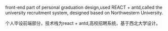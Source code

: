 front-end part of personal graduation design,used REACT + antd,called the university recruitment system, designed based on Northwestern University.

个人毕设前端部分，技术栈为react + antd,高校招聘系统，基于西北大学设计。
